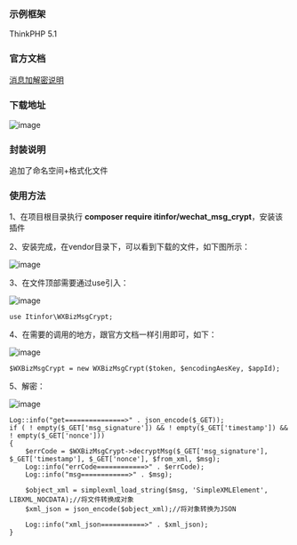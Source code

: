 ### 示例框架

ThinkPHP 5.1

### 官方文档

<a href="https://developers.weixin.qq.com/doc/offiaccount/Message_Management/Message_encryption_and_decryption_instructions.html" target="_blank" title="消息加解密说明">消息加解密说明</a>

### 下载地址

![image](https://github.com/itinfor/wechat_msg_crypt/assets/46643783/cbf00dc0-35f3-4065-9932-a6fcc247e44e)

### 封装说明

追加了命名空间+格式化文件


### 使用方法

1、在项目根目录执行 **composer require itinfor/wechat_msg_crypt**，安装该插件

2、安装完成，在vendor目录下，可以看到下载的文件，如下图所示：

![image](https://github.com/itinfor/wechat_msg_crypt/assets/46643783/24483a41-33c6-49e8-a76f-1710781943d0)

3、在文件顶部需要通过use引入：

![image](https://github.com/itinfor/wechat_msg_crypt/assets/46643783/35dbf790-0925-4ae2-b0c8-5e3d7b0fcc95)
```
use Itinfor\WXBizMsgCrypt;
```

4、在需要的调用的地方，跟官方文档一样引用即可，如下：

![image](https://github.com/itinfor/wechat_msg_crypt/assets/46643783/b89e7046-2024-44f7-b201-90b0e4ddd1a8)
```
$WXBizMsgCrypt = new WXBizMsgCrypt($token, $encodingAesKey, $appId);
```

5、解密：

![image](https://github.com/itinfor/wechat_msg_crypt/assets/46643783/dc0bd13a-6469-4318-a460-e17ed24a7238)

```
Log::info("get===============>" . json_encode($_GET));
if ( ! empty($_GET['msg_signature']) && ! empty($_GET['timestamp']) && ! empty($_GET['nonce']))
{
    $errCode = $WXBizMsgCrypt->decryptMsg($_GET['msg_signature'], $_GET['timestamp'], $_GET['nonce'], $from_xml, $msg);
    Log::info("errCode============>" . $errCode);
    Log::info("msg============>" . $msg);

    $object_xml = simplexml_load_string($msg, 'SimpleXMLElement', LIBXML_NOCDATA);//将文件转换成对象
    $xml_json = json_encode($object_xml);//将对象转换为JSON

    Log::info("xml_json===========>" . $xml_json);
}
```




